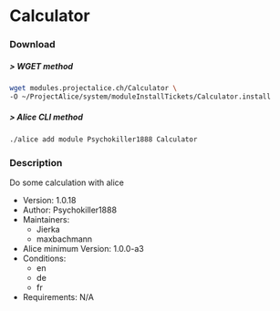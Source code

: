 # Calculator

### Download

##### > WGET method
```bash
wget modules.projectalice.ch/Calculator \
-O ~/ProjectAlice/system/moduleInstallTickets/Calculator.install
```

##### > Alice CLI method
```bash
./alice add module Psychokiller1888 Calculator
```

### Description
Do some calculation with alice

- Version: 1.0.18
- Author: Psychokiller1888
- Maintainers:
  - Jierka
  - maxbachmann
- Alice minimum Version: 1.0.0-a3
- Conditions:
  - en
  - de
  - fr
- Requirements: N/A
